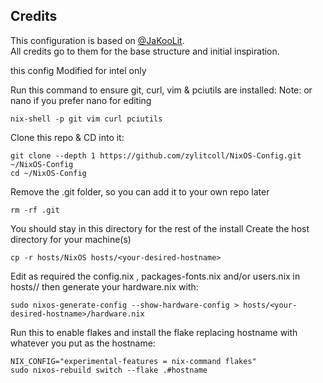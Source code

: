 ## Credits

This configuration is based on [@JaKooLit](https://github.com/JaKooLit/NixOS-Hyprland).  
All credits go to them for the base structure and initial inspiration.

this config Modified for intel only

Run this command to ensure git, curl, vim & pciutils are installed: Note: or nano if you prefer nano for editing

    nix-shell -p git vim curl pciutils

Clone this repo & CD into it:

    git clone --depth 1 https://github.com/zylitcoll/NixOS-Config.git ~/NixOS-Config
    cd ~/NixOS-Config

Remove the .git folder, so you can add it to your own repo later

    rm -rf .git

You should stay in this directory for the rest of the install
Create the host directory for your machine(s)

    cp -r hosts/NixOS hosts/<your-desired-hostname>

Edit as required the config.nix , packages-fonts.nix and/or users.nix in hosts/<your-desired-hostname>/
then generate your hardware.nix with:

    sudo nixos-generate-config --show-hardware-config > hosts/<your-desired-hostname>/hardware.nix

Run this to enable flakes and install the flake replacing hostname with whatever you put as the hostname:

    NIX_CONFIG="experimental-features = nix-command flakes"
    sudo nixos-rebuild switch --flake .#hostname
